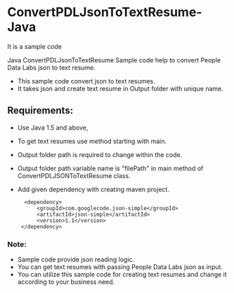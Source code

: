 # ConvertPDLJsonToTextResume-Java
It is a sample code

Java ConvertPDLJsonToTextResume Sample code help to convert People Data Labs json to text resume.

- This sample code convert json to text resumes.
- It takes json and create text resume in Output folder with unique name.

## Requirements:
- Use Java 1.5 and above,
- To get text resumes use method starting with main.
- Output folder path is required to change within the code.
- Output folder path variable name is "filePath" in main method of ConvertPDLJSONToTextResume class.
- Add given dependency with creating maven project.
	
        <dependency>
            <groupId>com.googlecode.json-simple</groupId>
		    <artifactId>json-simple</artifactId>
		    <version>1.1</version>
	   </dependency>

### Note:
- Sample code provide json reading logic.
- You can get text resumes with passing People Data Labs json as input.
- You can utilize this sample code for creating text resumes and change it according to your business need.
